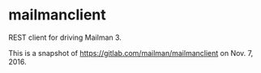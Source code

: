 # mailmanclient
REST client for driving Mailman 3.

This is a snapshot of https://gitlab.com/mailman/mailmanclient on Nov. 7, 2016.
